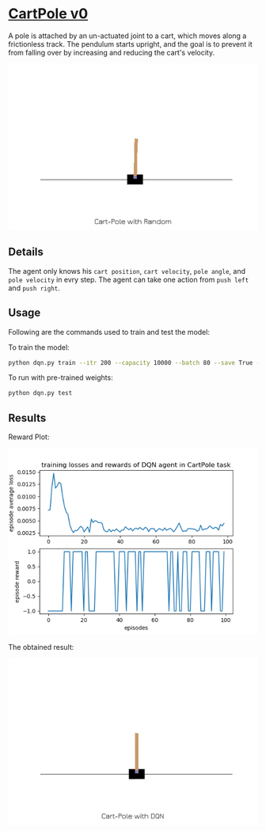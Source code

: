 # [CartPole v0](https://github.com/openai/gym/wiki/CartPole-v0)
A pole is attached by an un-actuated joint to a cart, which moves along a frictionless track. The pendulum starts upright, and the goal is to prevent it from falling over by increasing and reducing the cart's velocity.

<p align="center">
  <img src="/assets/cartpole_random.gif">
</p>

## Details
The agent only knows his `cart position`, `cart velocity`, `pole angle`, and `pole velocity` in evry step. The agent can take one action from `push left` and `push right`.


## Usage
Following are the commands used to train and test the model:

To train the model:
```bash
python dqn.py train --itr 200 --capacity 10000 --batch 80 --save True --plot True
```

To run with pre-trained weights:
```bash
python dqn.py test
```

## Results
Reward Plot:
<p align="center">
  <img src="/assets/cartpole_loss.png">
</p>

The obtained result:
<p align="center">
  <img src="/assets/cartpole_dqn.gif">
</p>
